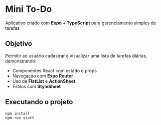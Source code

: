# Mini To-Do

Aplicativo criado com **Expo + TypeScript** para gerenciamento simples de tarefas

## Objetivo
Permitir ao usuário cadastrar e visualizar uma lista de tarefas diárias, demonstrando:
- Componentes React com estado e props  
- Navegação com **Expo Router**  
- Uso de **FlatList** e **ActionSheet**  
- Estilos com **StyleSheet**

## Executando o projeto

```bash
npm install
npm run start
